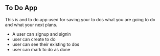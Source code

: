 ## To Do  App

This is and to do app used for saving your to dos what you are going to do and what your next plans.

- A user can signup and signin 
- user can create to do
- user can see their existing to dos
- user can mark to do as done 